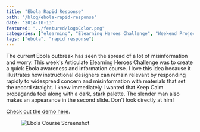 ```yaml
---
title: "Ebola Rapid Response"
path: "/blog/ebola-rapid-response"
date: '2014-10-13'
featured: "../featured/logoColor.png"
categories: ["elearning", "Elearning Heroes Challenge", "Weekend Project"]
tags: ["ebola", "rapid response"]
---
```


The current Ebola outbreak has seen the spread of a lot of misinformation and worry. This week's Articulate Elearning Heroes Challenge was to create a quick Ebola awareness and information course. I love this idea because it illustrates how instructional designers can remain relevant by responding rapidly to widespread concern and misinformation with materials that set the record straight. I knew immediately I wanted that Keep Calm propaganda feel along with a dark, stark palette. The slender man also makes an appearance in the second slide. Don't look directly at him!

[Check out the demo here](/showcase/Ebola/story.html "Ebola Elearning Heroes Challenge").

<figure>
  <img
    sizes="(max-width: 810px) 100vw, 810px"
    srcset="https://res.cloudinary.com/dhdaswa6t/image/upload/f_auto,q_60,w_203/v1530396697/blog/EbolaCourseScreenshot.png 203w,
            https://res.cloudinary.com/dhdaswa6t/image/upload/f_auto,q_60,w_405/v1530396697/blog/EbolaCourseScreenshot.png 405w,
            https://res.cloudinary.com/dhdaswa6t/image/upload/f_auto,q_60,w_810/v1530396697/blog/EbolaCourseScreenshot.png 810w,
            https://res.cloudinary.com/dhdaswa6t/image/upload/f_auto,q_60,w_1215/v1530396697/blog/EbolaCourseScreenshot.png 1215w"
    src="https://res.cloudinary.com/dhdaswa6t/image/upload/f_auto,q_60,w_810/v1530396697/blog/EbolaCourseScreenshot.png"
    alt="Ebola Course Screenshot" />
</figure>
